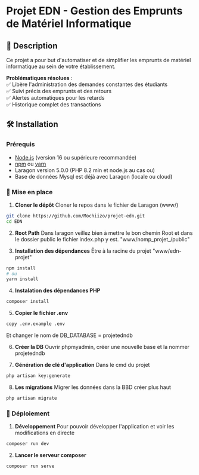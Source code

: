 # Projet EDN - Gestion des Emprunts de Matériel Informatique

## 📝 Description  
Ce projet a pour but d'automatiser et de simplifier les emprunts de matériel informatique au sein de votre établissement.  

**Problématiques résolues** :  
✅ Libère l'administration des demandes constantes des étudiants  
✅ Suivi précis des emprunts et des retours  
✅ Alertes automatiques pour les retards  
✅ Historique complet des transactions  

## 🛠 Installation  

### Prérequis  
- [Node.js](https://nodejs.org/) (version 16 ou supérieure recommandée)  
- [npm](https://www.npmjs.com/) ou [yarn](https://yarnpkg.com/)
- Laragon version 5.0.0 (PHP 8.2 min et node.js au cas ou)
- Base de données Mysql est déjà avec Laragon (locale ou cloud)

### 🚀 Mise en place  

1. **Cloner le dépôt**
Cloner le repos dans le fichier de Laragon (www/)  
```bash
git clone https://github.com/Mochiizo/projet-edn.git
cd EDN
```

2. **Root Path**
Dans laragon veillez bien à mettre le bon chemin Root et 
dans le dossier public le fichier index.php y est.
"www/nomp_projet_/public"

3. **Installation des dépendances**
Être à la racine du projet "www/edn-projet"
```bash
npm install
# ou
yarn install
```

4. **Instalation des dépendances PHP**
```bash
composer install
```

5. **Copier le fichier .env**
```bash
copy .env.example .env
```
Et changer le nom de DB_DATABASE = projetedndb

6. **Créer la DB**
Ouvrir phpmyadmin, créer une nouvelle base et la nommer projetedndb

7. **Génération de clé d'application**
Dans le cmd du projet
```bash
php artisan key:generate
```

8. **Les migrations**
Migrer les données dans la BBD créer plus haut
```bash
php artisan migrate
```

### 🚀 Déploiement

1. **Développement**
Pour pouvoir développer l'application et voir les modifications en directe
```bash
composer run dev
```

2. **Lancer le serveur composer**
```bash
composer run serve
```

